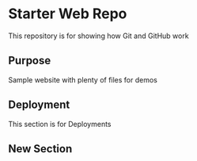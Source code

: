 # Starter Web Repo

This repository is for showing how Git and GitHub work

## Purpose

Sample website with plenty of files for demos

## Deployment

This section is for Deployments

## New Section
